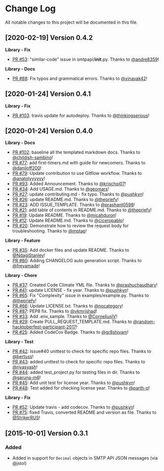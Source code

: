 # Change Log
All notable changes to this project will be documented in this file.

[2020-02-19] Version 0.4.2
--------------------------
**Library - Fix**
- [PR #53](https://github.com/sendgrid/smtpapi-python/pull/53): "similar-code" issue in smtpapi/__init__.py. Thanks to [@andre8359](https://github.com/andre8359)!

**Library - Docs**
- [PR #88](https://github.com/sendgrid/smtpapi-python/pull/88): Fix typos and grammatical errors. Thanks to [@vinayak42](https://github.com/vinayak42)!


[2020-01-24] Version 0.4.1
--------------------------
**Library - Fix**
- [PR #103](https://github.com/sendgrid/smtpapi-python/pull/103): travis update for autodeploy. Thanks to [@thinkingserious](https://github.com/thinkingserious)!


[2020-01-24] Version 0.4.0
--------------------------
**Library - Docs**
- [PR #102](https://github.com/sendgrid/smtpapi-python/pull/102): baseline all the templated markdown docs. Thanks to [@childish-sambino](https://github.com/childish-sambino)!
- [PR #77](https://github.com/sendgrid/smtpapi-python/pull/77): add first-timers.md with guide for newcomers. Thanks to [@daniloff200](https://github.com/daniloff200)!
- [PR #79](https://github.com/sendgrid/smtpapi-python/pull/79): Update contribution to use Gitflow workflow. Thanks to [@anatolyyyyyy](https://github.com/anatolyyyyyy)!
- [PR #93](https://github.com/sendgrid/smtpapi-python/pull/93): Added Announcement. Thanks to [@krischoi07](https://github.com/krischoi07)!
- [PR #34](https://github.com/sendgrid/smtpapi-python/pull/34): Add USAGE.md. Thanks to [@geomars](https://github.com/geomars)!
- [PR #27](https://github.com/sendgrid/smtpapi-python/pull/27): update contributing.md - fix typo. Thanks to [@pushkyn](https://github.com/pushkyn)!
- [PR #26](https://github.com/sendgrid/smtpapi-python/pull/26): update README.md. Thanks to [@thepriefy](https://github.com/thepriefy)!
- [PR #23](https://github.com/sendgrid/smtpapi-python/pull/23): ADD ISSUE_TEMPLATE. Thanks to [@prashant0598](https://github.com/prashant0598)!
- [PR #21](https://github.com/sendgrid/smtpapi-python/pull/21): add table of contents in README.md. Thanks to [@thepriefy](https://github.com/thepriefy)!
- [PR #19](https://github.com/sendgrid/smtpapi-python/pull/19): Update README. Thanks to [@micahduron](https://github.com/micahduron)!
- [PR #12](https://github.com/sendgrid/smtpapi-python/pull/12): Update README.md. Thanks to [@ciceropablo](https://github.com/ciceropablo)!
- [PR #20](https://github.com/sendgrid/smtpapi-python/pull/20): Demonstrate how to review the request body for troubleshooting. Thanks to [@mptap](https://github.com/mptap)!

**Library - Feature**
- [PR #35](https://github.com/sendgrid/smtpapi-python/pull/35): Add docker files and update README. Thanks to [@NdagiStanley](https://github.com/NdagiStanley)!
- [PR #80](https://github.com/sendgrid/smtpapi-python/pull/80): Adding CHANGELOG auto generation script. Thanks to [@freyamade](https://github.com/freyamade)!

**Library - Chore**
- [PR #37](https://github.com/sendgrid/smtpapi-python/pull/37): Created Code Climate YML file. Thanks to [@prashuchaudhary](https://github.com/prashuchaudhary)!
- [PR #41](https://github.com/sendgrid/smtpapi-python/pull/41): update LICENSE - fix year. Thanks to [@pushkyn](https://github.com/pushkyn)!
- [PR #65](https://github.com/sendgrid/smtpapi-python/pull/65): Fix "Complexity" issue in examples/example.py. Thanks to [@thepriefy](https://github.com/thepriefy)!
- [PR #66](https://github.com/sendgrid/smtpapi-python/pull/66): Update LICENSE.txt. Thanks to [@nocategory](https://github.com/nocategory)!
- [PR #87](https://github.com/sendgrid/smtpapi-python/pull/87): PEP8 fix. Thanks to [@vkmrishad](https://github.com/vkmrishad)!
- [PR #33](https://github.com/sendgrid/smtpapi-python/pull/33): Add .env_sample. Thanks to [@CorneliusIV](https://github.com/CorneliusIV)!
- [PR #29](https://github.com/sendgrid/smtpapi-python/pull/29): Create PULL_REQUEST_TEMPLATE.md. Thanks to [@random-hacktoberfest-participant-2017](https://github.com/random-hacktoberfest-participant-2017)!
- [PR #25](https://github.com/sendgrid/smtpapi-python/pull/25): Added CodeCov Badge. Thanks to [@gr8shivam](https://github.com/gr8shivam)!

**Library - Test**
- [PR #42](https://github.com/sendgrid/smtpapi-python/pull/42): Issue#40 unittest to check for specific repo files. Thanks to [@bertuss](https://github.com/bertuss)!
- [PR #43](https://github.com/sendgrid/smtpapi-python/pull/43): added unittest to check for specific repo files. Thanks to [@riyasyash](https://github.com/riyasyash)!
- [PR #44](https://github.com/sendgrid/smtpapi-python/pull/44): added test_project.py for testing files in dir. Thanks to [@garuna-m6](https://github.com/garuna-m6)!
- [PR #45](https://github.com/sendgrid/smtpapi-python/pull/45): Add unit test for license year. Thanks to [@pushkyn](https://github.com/pushkyn)!
- [PR #48](https://github.com/sendgrid/smtpapi-python/pull/48): Test added for checking license year. Thanks to [@parth-p](https://github.com/parth-p)!

**Library - Fix**
- [PR #52](https://github.com/sendgrid/smtpapi-python/pull/52): Update travis - add codecov. Thanks to [@pushkyn](https://github.com/pushkyn)!
- [PR #75](https://github.com/sendgrid/smtpapi-python/pull/75): fixed Travis, converted README and version as file. Thanks to [@StrikerRUS](https://github.com/StrikerRUS)!


[2015-10-01] Version 0.3.1
---------------------------

### Added
- Added in support for `Decimal` objects in SMTP API JSON messages (via @jstol)
